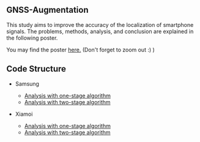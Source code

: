 ## GNSS-Augmentation

This study aims to improve the accuracy of the localization of smartphone signals. The problems, methods, analysis, and conclusion are explained in the following poster. 

You may find the poster [here.](https://furkandanisman.github.io/GNSS-Augmentation/Code/GNSS-Augmentation-Research.html) (Don't forget to zoom out :) )

## Code Structure

- Samsung
  - [Analysis with one-stage algorithm](https://github.com/FurkanDanisman/GNSS-Augmentation/blob/main/Code/GNSS-L1-10th-Oct-WO-Chi-S21.R)
  - [Analysis with two-stage algorithm](https://github.com/FurkanDanisman/GNSS-Augmentation/blob/main/Code/GNSS-L1-10th-Oct-W-Chi-S21.R)

- Xiamoi
  - [Analysis with one-stage algorithm](https://github.com/FurkanDanisman/GNSS-Augmentation/blob/main/Code/GNSS-L1-10th-Oct-WO-Chi-Mi8.R)
  - [Analysis with two-stage algorithm](https://github.com/FurkanDanisman/GNSS-Augmentation/blob/main/Code/GNSS-L1-10th-Oct-W-Chi-Mi8.R)
